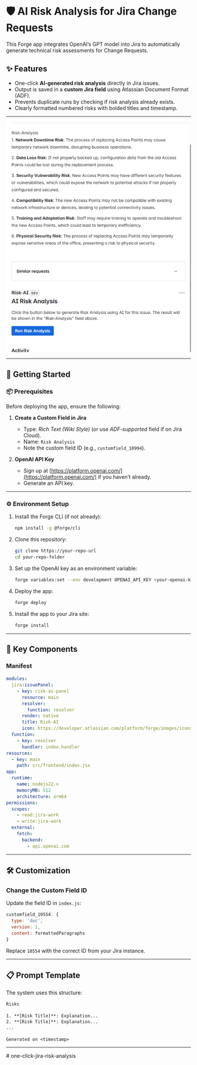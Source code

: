 # 🛡️ AI Risk Analysis for Jira Change Requests

This Forge app integrates OpenAI’s GPT model into Jira to automatically generate technical risk assessments for Change Requests.

## ✨ Features

* One-click **AI-generated risk analysis** directly in Jira issues.
* Output is saved in a **custom Jira field** using Atlassian Document Format (ADF).
* Prevents duplicate runs by checking if risk analysis already exists.
* Clearly formatted numbered risks with bolded titles and timestamp.

---

![alt text](image-1.png)



---

## 🚀 Getting Started

### 📦 Prerequisites

Before deploying the app, ensure the following:

1. **Create a Custom Field in Jira**

   * Type: *Rich Text (Wiki Style)* (or use *ADF-supported* field if on Jira Cloud).
   * Name: `Risk Analysis`
   * Note the custom field ID (e.g., `customfield_10994`).

2. **OpenAI API Key**

   * Sign up at [https://platform.openai.com/](https://platform.openai.com/) if you haven’t already.
   * Generate an API key.

---

### ⚙️ Environment Setup

1. Install the Forge CLI (if not already):

   ```bash
   npm install -g @forge/cli
   ```

2. Clone this repository:

   ```bash
   git clone https://your-repo-url
   cd your-repo-folder
   ```

3. Set up the OpenAI key as an environment variable:

   ```bash
   forge variables:set --env development OPENAI_API_KEY <your-openai-key>
   ```

4. Deploy the app:

   ```bash
   forge deploy
   ```

5. Install the app to your Jira site:

   ```bash
   forge install
   ```

---

## 🔑 Key Components

### Manifest

```yaml
modules:
  jira:issuePanel:
    - key: risk-ai-panel
      resource: main
      resolver:
        function: resolver
      render: native
      title: Risk-AI
      icon: https://developer.atlassian.com/platform/forge/images/icons/issue-panel-icon.svg
  function:
    - key: resolver
      handler: index.handler
resources:
  - key: main
    path: src/frontend/index.jsx
app:
  runtime:
    name: nodejs22.x
    memoryMB: 512
    architecture: arm64
permissions:
  scopes:
    - read:jira-work
    - write:jira-work
  external:
    fetch:
      backend:
        - api.openai.com
```

---

## 🛠️ Customization

### Change the Custom Field ID

Update the field ID in `index.js`:

```js
customfield_10554: {
  type: 'doc',
  version: 1,
  content: formattedParagraphs
}
```

Replace `10554` with the correct ID from your Jira instance.

---

## 📋 Prompt Template

The system uses this structure:

```
Risks

1. **[Risk Title]**: Explanation...
2. **[Risk Title]**: Explanation...
...

Generated on <timestamp>
```

---

#   o n e - c l i c k - j i r a - r i s k - a n a l y s i s 
 
 